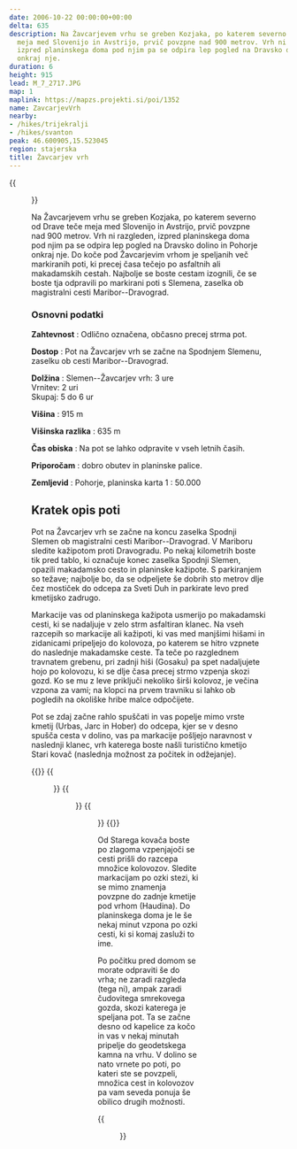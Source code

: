```yaml
---
date: 2006-10-22 00:00:00+00:00
delta: 635
description: Na Žavcarjevem vrhu se greben Kozjaka, po katerem severno od Drave teče
  meja med Slovenijo in Avstrijo, prvič povzpne nad 900 metrov. Vrh ni razgleden,
  izpred planinskega doma pod njim pa se odpira lep pogled na Dravsko dolino in Pohorje
  onkraj nje.
duration: 6
height: 915
lead: M_7_2717.JPG
map: 1
maplink: https://mapzs.projekti.si/poi/1352
name: ZavcarjevVrh
nearby:
- /hikes/trijekralji
- /hikes/svanton
peak: 46.600905,15.523045
region: stajerska
title: Žavcarjev vrh
---
```

{{<figure src="M_7_2720.JPG" caption="Planinski dom na Žavcarjevem vrhu">}}

Na Žavcarjevem vrhu se greben Kozjaka, po katerem severno od Drave teče meja med Slovenijo in Avstrijo, prvič povzpne nad 900 metrov. Vrh ni razgleden, izpred planinskega doma pod njim pa se odpira lep pogled na Dravsko dolino in Pohorje onkraj nje. Do koče pod Žavcarjevim vrhom je speljanih več markiranih poti, ki precej časa tečejo po asfaltnih ali makadamskih cestah. Najbolje se boste cestam izognili, če se boste tja odpravili po markirani poti s Slemena, zaselka ob magistralni cesti Maribor--Dravograd.

### Osnovni podatki

**Zahtevnost**
:   Odlično označena, občasno precej strma pot.

**Dostop**
:   Pot na Žavcarjev vrh se začne na Spodnjem Slemenu, zaselku ob cesti Maribor--Dravograd.

**Dolžina**
:   Slemen--Žavcarjev vrh: 3 ure\
    Vrnitev: 2 uri\
    Skupaj: 5 do 6 ur

**Višina**
:   915 m

**Višinska razlika**
:   635 m

**Čas obiska**
:   Na pot se lahko odpravite v vseh letnih časih.

**Priporočam**
:   dobro obutev in planinske palice.

**Zemljevid**
:   Pohorje, planinska karta 1 : 50.000

Kratek opis poti
----------------

Pot na Žavcarjev vrh se začne na koncu zaselka Spodnji Slemen ob magistralni cesti Maribor--Dravograd. V Mariboru sledite kažipotom proti Dravogradu. Po nekaj kilometrih boste tik pred tablo, ki označuje konec zaselka Spodnji Slemen, opazili makadamsko cesto in planinske kažipote. S parkiranjem so težave; najbolje bo, da se odpeljete še dobrih sto metrov dlje čez mostiček do odcepa za Sveti Duh in parkirate levo pred kmetijsko zadrugo.

Markacije vas od planinskega kažipota usmerijo po makadamski cesti, ki se nadaljuje v zelo strm asfaltiran klanec. Na vseh razcepih so markacije ali kažipoti, ki vas med manjšimi hišami in zidanicami pripeljejo do kolovoza, po katerem se hitro vzpnete do naslednje makadamske ceste. Ta teče po razglednem travnatem grebenu, pri zadnji hiši (Gosaku) pa spet nadaljujete hojo po kolovozu, ki se dlje časa precej strmo vzpenja skozi gozd. Ko se mu z leve priključi nekoliko širši kolovoz, je večina vzpona za vami; na klopci na prvem travniku si lahko ob pogledih na okoliške hribe malce odpočijete.

Pot se zdaj začne rahlo spuščati in vas popelje mimo vrste kmetij (Urbas, Jarc in Hober) do odcepa, kjer se v desno spušča cesta v dolino, vas pa markacije pošljejo naravnost v naslednji klanec, vrh katerega boste našli turistično kmetijo Stari kovač (naslednja možnost za počitek in odžejanje). 

{{<gallery>}}
{{<figure src="M_7_2715.JPG">}}
{{<figure src="M_7_2716.JPG">}}
{{<figure src="M_7_2717.JPG">}}
{{</gallery>}}

Od Starega kovača boste po zlagoma vzpenjajoči se cesti prišli do razcepa množice kolovozov. Sledite markacijam po ozki stezi, ki se mimo znamenja povzpne do zadnje kmetije pod vrhom (Haudina). Do planinskega doma je le še nekaj minut vzpona po ozki cesti, ki si komaj zasluži to ime.

Po počitku pred domom se morate odpraviti še do vrha; ne zaradi razgleda (tega ni), ampak zaradi čudovitega smrekovega gozda, skozi katerega je speljana pot. Ta se začne desno od kapelice za kočo in vas v nekaj minutah pripelje do geodetskega kamna na vrhu. V dolino se nato vrnete po poti, po kateri ste se povzpeli, množica cest in kolovozov pa vam seveda ponuja še obilico drugih možnosti.

{{<figure src="M_7_2721.JPG" caption="Pot do vrha">}}
